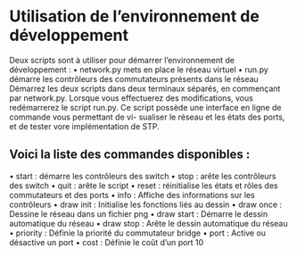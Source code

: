 # Utilisation de l’environnement de développement
Deux scripts sont à utiliser pour démarrer l’environnement de développement :
• network.py mets en place le réseau virtuel
• run.py démarre les contrôleurs des commutateurs présents dans le réseau
Démarrez les deux scripts dans deux terminaux séparés, en commençant par
network.py.
Lorsque vous effectuerez des modifications, vous redémarrerez le script run.py.
Ce script possède une interface en ligne de commande vous permettant de vi-
sualiser le réseau et les états des ports, et de tester vore implémentation de
STP.
## Voici la liste des commandes disponibles :
• start : démarre les contrôleurs des switch
• stop : arête les contrôleurs des switch
• quit : arête le script
• reset : réinitialise les états et rôles des commutateurs et des ports
• info : Affiche des informations sur les contrôleurs
• draw init : Initialise les fonctions liés au dessin
• draw once : Dessine le réseau dans un fichier png
• draw start : Démarre le dessin automatique du réseau
• draw stop : Arête le dessin automatique du réseau
• priority <bridge> <prio> : Définie la priorité du commutateur bridge
• port <bridge> <port> <state> : Active ou désactive un port
• cost <bridge> <port> <cost> : Définie le coût d’un port
10
